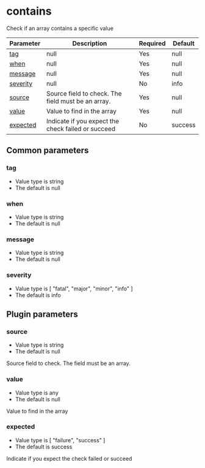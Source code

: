 # contains <Badge text=beta type=warn/>

Check if an array contains a specific value

| Parameter | Description | Required | Default |
|---|---|---|---|
| [tag](#tag) | null | Yes | null
| [when](#when) | null | Yes | null
| [message](#message) | null | Yes | null
| [severity](#severity) | null | No | info
| [source](#source) | Source field to check. The field must be an array. | Yes | null
| [value](#value) | Value to find in the array | Yes | null
| [expected](#expected) | Indicate if you expect the check failed or succeed | No | success

## Common parameters
### tag
- Value type is string
- The default is null

### when
- Value type is string
- The default is null

### message
- Value type is string
- The default is null

### severity
- Value type is [
  "fatal",
  "major",
  "minor",
  "info"
]
- The default is info

## Plugin parameters
### source
- Value type is string
- The default is null

Source field to check. The field must be an array.
### value
- Value type is any
- The default is null

Value to find in the array
### expected
- Value type is [
  "failure",
  "success"
]
- The default is success

Indicate if you expect the check failed or succeed

